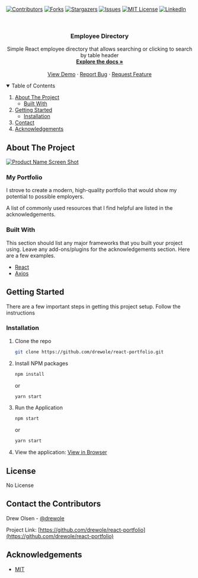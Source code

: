 
<!-- PROJECT SHIELDS -->
<!--
*** I'm using markdown "reference style" links for readability.
*** Reference links are enclosed in brackets [ ] instead of parentheses ( ).
*** See the bottom of this document for the declaration of the reference variables
*** for contributors-url, forks-url, etc. This is an optional, concise syntax you may use.
*** https://www.markdownguide.org/basic-syntax/#reference-style-links
-->
[![Contributors][contributors-shield]][contributors-url]
[![Forks][forks-shield]][forks-url]
[![Stargazers][stars-shield]][stars-url]
[![Issues][issues-shield]][issues-url]
[![MIT License][license-shield]][license-url]
[![LinkedIn][linkedin-shield]][linkedin-url]



<!-- PROJECT LOGO -->
<br />
<p align="center">
  <!-- <a href="#">
    <img src="/public/images/MusiclabLogo.png" alt="Logo"/>
  </a> -->

  <h3 align="center">Employee Directory</h3>

  <p align="center">
    Simple React employee directory that allows searching or clicking to search by table header
    <br />
    <a href="https://github.com/drewole/react-portfolio"><strong>Explore the docs »</strong></a>
    <br />
    <br />
    <a href="https://github.com/drewole/react-portfolio">View Demo</a>
    ·
    <a href="https://github.com/drewole/react-portfolio/issues">Report Bug</a>
    ·
    <a href="https://github.com/drewole/react-portfolio/issues">Request Feature</a>
  </p>
</p>



<!-- TABLE OF CONTENTS -->
<details open="open">
  <summary>Table of Contents</summary>
  <ol>
    <li>
      <a href="#about-the-project">About The Project</a>
      <ul>
        <li><a href="#built-with">Built With</a></li>
      </ul>
    </li>
    <li>
      <a href="#getting-started">Getting Started</a>
      <ul>
        <!-- <li><a href="#prerequisites">Prerequisites</a></li> -->
        <li><a href="#installation">Installation</a></li>
      </ul>
    </li>
    <!-- <li><a href="#usage">Usage</a></li> -->
    <!-- <li><a href="#roadmap">Roadmap</a></li> -->
    <!-- <li><a href="#contributing">Contributing</a></li> -->
    <!-- <li><a href="#license">License</a></li> -->
    <li><a href="#contact">Contact</a></li>
    <li><a href="#acknowledgements">Acknowledgements</a></li>
  </ol>
</details>



<!-- ABOUT THE PROJECT -->
## About The Project

[![Product Name Screen Shot][product-screenshot]](https://example.com)

### My Portfolio
I strove to create a modern, high-quality portfolio that would show my potential to possible employers.

A list of commonly used resources that I find helpful are listed in the acknowledgements.

### Built With

This section should list any major frameworks that you built your project using. Leave any add-ons/plugins for the acknowledgements section. Here are a few examples.
<!-- * [Bootstrap](https://getbootstrap.com) -->
<!-- * [FontAwesome](https://fontawesome.com) -->
<!-- * [MySQL](https://mysql.com) -->
* [React](https://reactjs.org/)
* [Axios](https://www.npmjs.com/package/axios)
<!-- * [Random User API](https://randomuser.me/) -->



<!-- GETTING STARTED -->
## Getting Started
There are a few important steps in getting this project setup. Follow the instructions

<!-- ### Prerequisites

This is an example of how to list things you need to use the software and how to install them.
* npm
  ```sh
  npm install npm@latest -g
  ```
* My Sql
  ```sh
  npm install npm@latest -g
  ``` -->

### Installation

 <!--Get a free API Key at [https://example.com](https://example.com) -->
1. Clone the repo
   ```sh
   git clone https://github.com/drewole/react-portfolio.git
   ```
2. Install NPM packages
   ```sh
   npm install
   ```
   or

   ```sh
   yarn start
   ```
<!-- 3. Enter your local MySql information in `.env.example`
   ```
    DB_HOST=localhost
    DB_NAME=music_lab
    DB_USER=your_username
    DB_PASSWORD=your_password

    SESSION_SECRET=your_secret_phrase
   ```
4. Seed the DB
   ```sh
   node seeds/index.js
   ``` -->
3. Run the Application
   ```sh
   npm start
   ```
   or

   ```sh
   yarn start
   ```
6. View the application:
   [View in Browser](localhost:3001)



<!-- USAGE EXAMPLES -->
<!-- ## Usage

Visit the site, sign up and make some music. If you would like to contribute please contact us. -->

<!-- _For more examples, please refer to the [Documentation](https://github.com/drewole/react-portfolio)_ -->



<!-- ROADMAP -->
<!-- ## Roadmap

Planned Features:

* Ability to delete and edit songs
* Additional sets of default sounds
* Song rating system
* Make it so users can record sounds to be used within the app, and share those sounds with the community.
* Add song artwork functionality
* Ability to download their own songs as a file to the machine for publish wherever 
* Song categorization and tags for enhanced search -->

<!-- See the [open issues](https://github.com/drewole/react-portfolio/issues) for a list of proposed features (and known issues). -->



<!-- CONTRIBUTING -->
<!-- ## Contributing

Contributions are what make the open source community such an amazing place to be learn, inspire, and create. Any contributions you make are **greatly appreciated**.

1. Fork the Project
2. Create your Feature Branch (`git checkout -b feature/AmazingFeature`)
3. Commit your Changes (`git commit -m 'Add some AmazingFeature'`)
4. Push to the Branch (`git push origin feature/AmazingFeature`)
5. Open a Pull Request -->



<!-- LICENSE -->
## License

No License



<!-- CONTACT -->
## Contact the Contributors

Drew Olsen - [@drewole](https://github.com/drewole)


Project Link: [https://github.com/drewole/react-portfolio](https://github.com/drewole/react-portfolio)



<!-- ACKNOWLEDGEMENTS -->
## Acknowledgements
* [MIT](https://opensource.org/licenses/MIT)
<!-- * [Font Awesome](https://fontawesome.com)
* [Bootstrap](https://getbootstrap.com) -->





<!-- MARKDOWN LINKS & IMAGES -->
<!-- https://www.markdownguide.org/basic-syntax/#reference-style-links -->
[contributors-shield]: https://img.shields.io/github/contributors/drewole/react-portfolio.svg?style=for-the-badge
[contributors-url]: https://github.com/drewole/react-portfolio/graphs/contributors
[forks-shield]: https://img.shields.io/github/forks/drewole/react-portfolio.svg?style=for-the-badge
[forks-url]: https://github.com/drewole/react-portfolio/network/members
[stars-shield]: https://img.shields.io/github/stars/drewole/react-portfolio.svg?style=for-the-badge
[stars-url]: https://github.com/drewole/react-portfolio/stargazers
[issues-shield]: https://img.shields.io/github/issues/drewole/react-portfolio.svg?style=for-the-badge
[issues-url]: https://github.com/drewole/react-portfolio/issues
[license-shield]: https://img.shields.io/github/license/drewole/react-portfolio.svg?style=for-the-badge
[license-url]: https://github.com/drewole/react-portfolio/blob/master/LICENSE.txt
[linkedin-shield]: https://img.shields.io/badge/-LinkedIn-black.svg?style=for-the-badge&logo=linkedin&colorB=555
[linkedin-url]: https://linkedin.com/in/drewole
[product-screenshot]: /screenshot.png
[product-logo]: /musicLabLogo.png
[repo-name]: react-portfolio